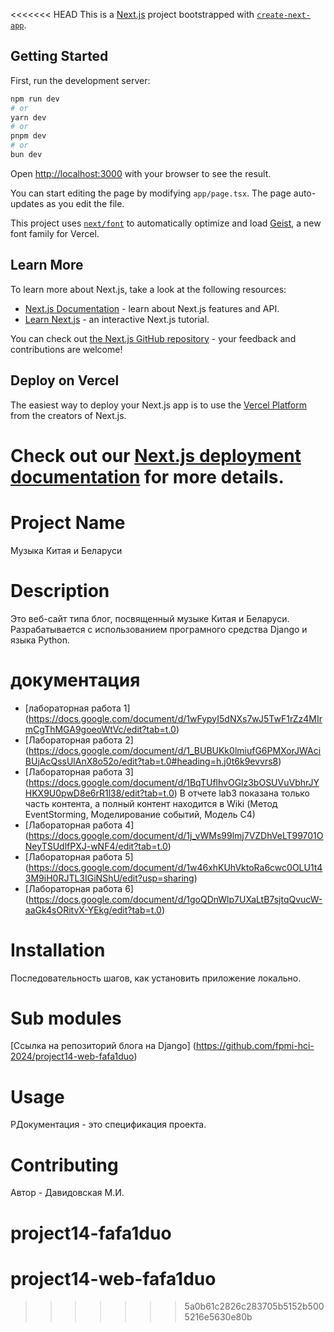 <<<<<<< HEAD
This is a [Next.js](https://nextjs.org) project bootstrapped with [`create-next-app`](https://nextjs.org/docs/app/api-reference/cli/create-next-app).

## Getting Started

First, run the development server:

```bash
npm run dev
# or
yarn dev
# or
pnpm dev
# or
bun dev
```

Open [http://localhost:3000](http://localhost:3000) with your browser to see the result.

You can start editing the page by modifying `app/page.tsx`. The page auto-updates as you edit the file.

This project uses [`next/font`](https://nextjs.org/docs/app/building-your-application/optimizing/fonts) to automatically optimize and load [Geist](https://vercel.com/font), a new font family for Vercel.

## Learn More

To learn more about Next.js, take a look at the following resources:

- [Next.js Documentation](https://nextjs.org/docs) - learn about Next.js features and API.
- [Learn Next.js](https://nextjs.org/learn) - an interactive Next.js tutorial.

You can check out [the Next.js GitHub repository](https://github.com/vercel/next.js) - your feedback and contributions are welcome!

## Deploy on Vercel

The easiest way to deploy your Next.js app is to use the [Vercel Platform](https://vercel.com/new?utm_medium=default-template&filter=next.js&utm_source=create-next-app&utm_campaign=create-next-app-readme) from the creators of Next.js.

Check out our [Next.js deployment documentation](https://nextjs.org/docs/app/building-your-application/deploying) for more details.
=======
# Project Name

Музыка Китая и Беларуси

# Description

Это веб-сайт типа блог, посвященный музыке Китая и Беларуси. Разрабатывается с использованием програмного средства Django и языка Python.

#  документация

* [лабораторная работа 1] (https://docs.google.com/document/d/1wFypyI5dNXs7wJ5TwF1rZz4MIrmCgThMGA9goeoWtVc/edit?tab=t.0)
* [Лабораторная работа 2] (https://docs.google.com/document/d/1_BUBUKk0lmiufG6PMXorJWAciBUjAcQssUlAnX8o52o/edit?tab=t.0#heading=h.j0t6k9evvrs8)
* [Лабораторная работа 3] (https://docs.google.com/document/d/1BqTUflhvOGlz3bOSUVuVbhrJYHKX9U0pwD8e6rR1l38/edit?tab=t.0) В отчете lab3 показана только часть контента, а полный контент находится в Wiki (Метод EventStorming, Моделирование событий, Модель C4)
* [Лабораторная работа 4] (https://docs.google.com/document/d/1j_vWMs99lmj7VZDhVeLT99701ONeyTSUdlfPXJ-wNF4/edit?tab=t.0)
* [Лабораторная работа 5] (https://docs.google.com/document/d/1w46xhKUhVktoRa6cwc0OLU1t43M9iH0RJTL3IGiNShU/edit?usp=sharing)
* [Лабораторная работа 6] (https://docs.google.com/document/d/1goQDnWlp7UXaLtB7sjtqQvucW-aaGk4sORitvX-YEkg/edit?tab=t.0)
 
# Installation

Последовательность шагов, как установить приложение локально.

# Sub modules

[Ссылка на репозиторий блога на Django] (https://github.com/fpmi-hci-2024/project14-web-fafa1duo)

# Usage

РДокументация - это спецификация проекта.

# Contributing

Автор - Давидовская М.И.

# project14-fafa1duo
# project14-web-fafa1duo
>>>>>>> 5a0b61c2826c283705b5152b5005216e5630e80b
